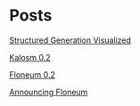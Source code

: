 # Posts

[Structured Generation Visualized](./structured_generation_visualized.md)

[Kalosm 0.2](./kalosm_0_2.md)

[Floneum 0.2](./floneum_0_2.md)

[Announcing Floneum](./announcing_floneum.md)
